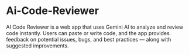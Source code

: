 # Ai-Code-Reviewer
AI Code Reviewer is a web app that uses Gemini AI to analyze and review code instantly. Users can paste or write code, and the app provides feedback on potential issues, bugs, and best practices — along with suggested improvements.
